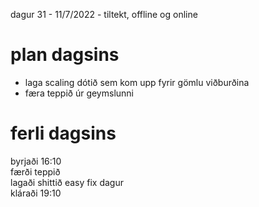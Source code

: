 dagur 31 - 11/7/2022 - tiltekt, offline og online

# plan dagsins
- laga scaling dótið sem kom upp fyrir gömlu viðburðina
- færa teppið úr geymslunni

# ferli dagsins
byrjaði 16:10  
færði teppið  
lagaði shittið easy fix dagur  
kláraði 19:10
